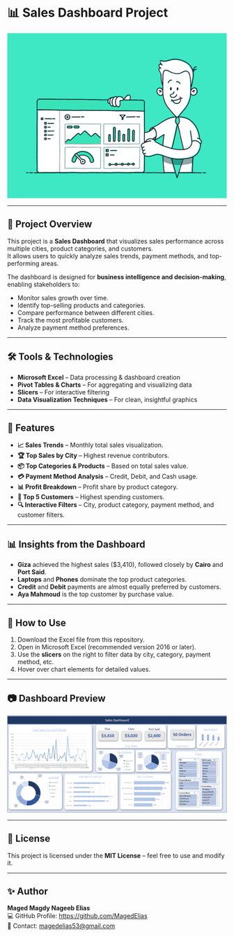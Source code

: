 # 📊 Sales Dashboard Project

<p align="center">
  <img src="ReadmeGif.gif" alt="Animated Data Analysis Dashboard" width="550">
</p>

---

## 📌 Project Overview
This project is a **Sales Dashboard** that visualizes sales performance across multiple cities, product categories, and customers.  
It allows users to quickly analyze sales trends, payment methods, and top-performing areas.

The dashboard is designed for **business intelligence and decision-making**, enabling stakeholders to:
- Monitor sales growth over time.
- Identify top-selling products and categories.
- Compare performance between different cities.
- Track the most profitable customers.
- Analyze payment method preferences.

---

## 🛠 Tools & Technologies
- **Microsoft Excel** – Data processing & dashboard creation
- **Pivot Tables & Charts** – For aggregating and visualizing data
- **Slicers** – For interactive filtering
- **Data Visualization Techniques** – For clean, insightful graphics

---

## 📂 Features
- **📈 Sales Trends** – Monthly total sales visualization.
- **🏆 Top Sales by City** – Highest revenue contributors.
- **📦 Top Categories & Products** – Based on total sales value.
- **💳 Payment Method Analysis** – Credit, Debit, and Cash usage.
- **📊 Profit Breakdown** – Profit share by product category.
- **🎯 Top 5 Customers** – Highest spending customers.
- **🔍 Interactive Filters** – City, product category, payment method, and customer filters.

---

## 📊 Insights from the Dashboard
- **Giza** achieved the highest sales ($3,410), followed closely by **Cairo** and **Port Said**.
- **Laptops** and **Phones** dominate the top product categories.
- **Credit** and **Debit** payments are almost equally preferred by customers.
- **Aya Mahmoud** is the top customer by purchase value.

---

## 🚀 How to Use
1. Download the Excel file from this repository.
2. Open in Microsoft Excel (recommended version 2016 or later).
3. Use the **slicers** on the right to filter data by city, category, payment method, etc.
4. Hover over chart elements for detailed values.

---

## 📷 Dashboard Preview
<p align="center">
  <img src="Dashboard.png" alt="Sales Dashboard Preview" width="900">
</p>

---

## 📜 License
This project is licensed under the **MIT License** – feel free to use and modify it.

---

## ✨ Author
**Maged Magdy Nageeb Elias**  
💻 GitHub Profile: https://github.com/MagedElias  
📧 Contact: magedelias53@gmail.com
